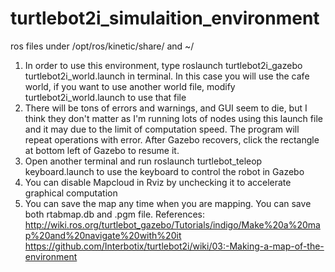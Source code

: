 # turtlebot2i_simulaition_environment
ros files under /opt/ros/kinetic/share/ and ~/
1. In order to use this environment, type roslaunch turtlebot2i_gazebo turtlebot2i_world.launch in terminal. In this case you will use the cafe world, if you want to use another world file, modify turtlebot2i_world.launch to use that file
2. There will be tons of errors and warnings, and GUI seem to die, but I think they don't matter as I'm running lots of nodes using this launch file and it may due to the limit of computation speed. The program will repeat operations with error. After Gazebo recovers, click the rectangle at bottom left of Gazebo to resume it.
3. Open another terminal and run roslaunch turtlebot_teleop keyboard.launch to use the keyboard to control the robot in Gazebo
4. You can disable Mapcloud in Rviz by unchecking it to accelerate graphical computation
5. You can save the map any time when you are mapping. You can save both rtabmap.db and .pgm file.
References:
http://wiki.ros.org/turtlebot_gazebo/Tutorials/indigo/Make%20a%20map%20and%20navigate%20with%20it
https://github.com/Interbotix/turtlebot2i/wiki/03:-Making-a-map-of-the-environment
